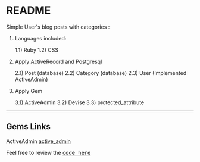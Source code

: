 # README

Simple User's blog posts with categories : 

1) Languages included:

	1.1) Ruby 
	1.2) CSS


2) Apply ActiveRecord and Postgresql 

	2.1) Post (database)
	2.2) Category (database)
	2.3) User (Implemented ActiveAdmin)

3) Apply Gem 

	3.1) ActiveAdmin 
	3.2) Devise
	3.3) protected_attribute


---

## Gems Links 
ActiveAdmin [active_admin](https://github.com/activeadmin/activeadmin)


Feel free to review the <tt>[code here](https://github.com/yclim95/user_category_post_blog)</tt> 
